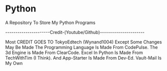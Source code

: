 # Python
A Repository To Store My Python Programs

----------------------Credit-(Youtube/Github)----------------------

Most CREDIT GOES TO TokyoEdtech (Wynand1004) Except Some Changes May Be Made
The Programming Language Is Made From CodePulse.
The 3d Engine is Made From ClearCode.
Excel In Python Is Made From TechWithTim (I Think).
And App-Starter Is Made From Dev-Ed.
Vault-Mail Is My Own
